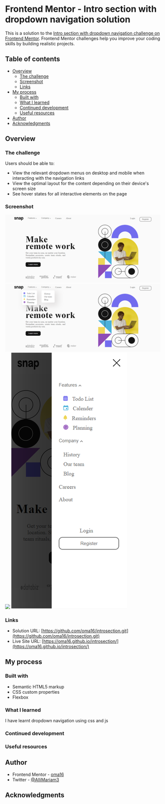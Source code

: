 # Frontend Mentor - Intro section with dropdown navigation solution

This is a solution to the [Intro section with dropdown navigation challenge on Frontend Mentor](https://www.frontendmentor.io/challenges/intro-section-with-dropdown-navigation-ryaPetHE5). Frontend Mentor challenges help you improve your coding skills by building realistic projects. 

## Table of contents

- [Overview](#overview)
  - [The challenge](#the-challenge)
  - [Screenshot](#screenshot)
  - [Links](#links)
- [My process](#my-process)
  - [Built with](#built-with)
  - [What I learned](#what-i-learned)
  - [Continued development](#continued-development)
  - [Useful resources](#useful-resources)
- [Author](#author)
- [Acknowledgments](#acknowledgments)



## Overview

### The challenge

Users should be able to:

- View the relevant dropdown menus on desktop and mobile when interacting with the navigation links
- View the optimal layout for the content depending on their device's screen size
- See hover states for all interactive elements on the page

### Screenshot

![](./images/desktop1.png)
![](./images/desktop2.png)
![](./images/mobile1.png)
![](./images/mobile2.png)


### Links

- Solution URL: [https://github.com/oma16/introsection.git](https://github.com/oma16/introsection.git)
- Live Site URL: [https://oma16.github.io/introsection/](https://oma16.github.io/introsection/)

## My process

### Built with

- Semantic HTML5 markup
- CSS custom properties
- Flexbox


### What I learned

I have learnt dropdown navigation using css and js 

### Continued development



### Useful resources





## Author


- Frontend Mentor - [oma16](https://www.frontendmentor.io/profile/oma16)
- Twitter - [@AlliMariam3](https://www.twitter.com/AlliMariam3)



## Acknowledgments

